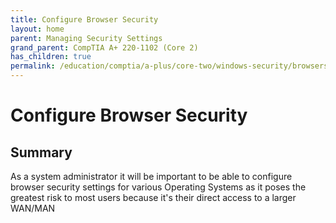 ```yaml
---
title: Configure Browser Security
layout: home
parent: Managing Security Settings
grand_parent: CompTIA A+ 220-1102 (Core 2)
has_children: true
permalink: /education/comptia/a-plus/core-two/windows-security/browsers/
---
```


# Configure Browser Security

## Summary

As a system administrator it will be important to be able to configure browser security settings for various Operating Systems as it poses the greatest risk to most users because it's their direct access to a larger WAN/MAN